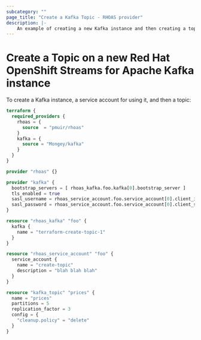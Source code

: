 ```yaml
---
subcategory: ""
page_title: "Create a Kafka Topic - RHOAS provider"
description: |-
    An example of creating a new Kafka instance and then creating a topic
---
```


# Create a Topic on a new Red Hat OpenShift Streams for Apache Kafka instance

To create a Kafka instance, a service account for using it, and then a topic:

```terraform
terraform {
  required_providers {
    rhoas = {
      source  = "pmuir/rhoas"
    }
    kafka = {
      source = "Mongey/kafka"
    }
  }
}

provider "rhoas" {}

provider "kafka" {
  bootstrap_servers = [ rhoas_kafka.foo.kafka[0].bootstrap_server ]
  tls_enabled = true
  sasl_username = rhoas_service_account.foo.service_account[0].client_id
  sasl_password = rhoas_service_account.foo.service_account[0].client_secret
}

resource "rhoas_kafka" "foo" {
  kafka {
    name = "terraform-create-topic-1"
  }
}

resource "rhoas_service_account" "foo" {
  service_account {
    name = "create-topic"
    description = "blah blah blah"
  }
}

resource "kafka_topic" "prices" {
  name = "prices"
  partitions = 5
  replication_factor = 3
  config = {
    "cleanup.policy" = "delete"
  }
}
```